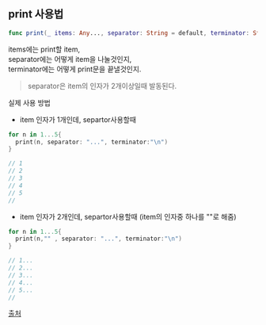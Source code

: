 ## print 사용법

```swift 
func print(_ items: Any..., separator: String = default, terminator: String = default)
```

items에는 print할 item,  
separator에는 어떻게 item을 나눌것인지,  
terminator에는 어떻게 print문을 끝낼것인지.  

> separator은 item의 인자가 2개이상일때 발동된다. 

실제 사용 방법

* item 인자가 1개인데, separtor사용할때 
```swift
for n in 1...5{
  print(n, separator: "...", terminator:"\n")
}

// 1
// 2 
// 3 
// 4 
// 5
//
```

* item 인자가 2개인데, separtor사용할때 (item의 인자중 하나를 ""로 해줌)

```swift
for n in 1...5{
  print(n,"" , separator: "...", terminator:"\n")
}

// 1...
// 2...
// 3...
// 4...
// 5...
// 
```



[출처](https://zeddios.tistory.com/86)
